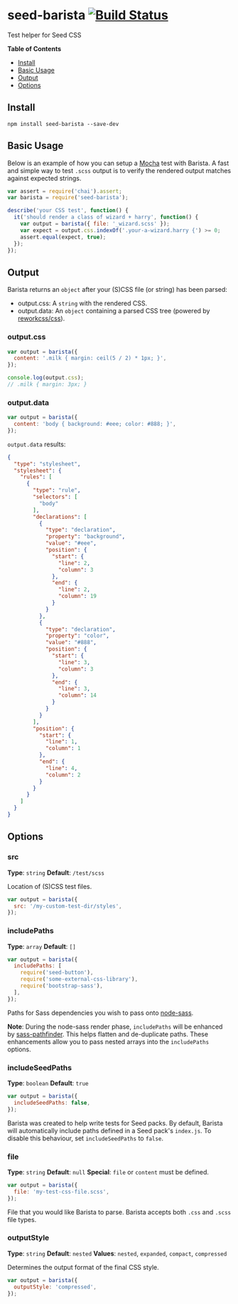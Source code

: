# seed-barista [![Build Status](https://travis-ci.org/helpscout/seed-barista.svg?branch=master)](https://travis-ci.org/helpscout/seed-barista)

Test helper for Seed CSS


**Table of Contents**

- [Install](#install)
- [Basic Usage](#basic-usage)
- [Output](#output)
- [Options](#options)


## Install
```
npm install seed-barista --save-dev
```



## Basic Usage

Below is an example of how you can setup a [Mocha](https://mochajs.org/) test with Barista. A fast and simple way to test `.scss` output is to verify the rendered output matches against expected strings.

```javascript
var assert = require('chai').assert;
var barista = require('seed-barista');

describe('your CSS test', function() {
  it('should render a class of wizard + harry', function() {
    var output = barista({ file: '_wizard.scss' });
    var expect = output.css.indexOf('.your-a-wizard.harry {') >= 0;
    assert.equal(expect, true);
  });
});
```



## Output

Barista returns an `object` after your (S)CSS file (or string) has been parsed:

* output.css: A `string` with the rendered CSS.
* output.data: An `object` containing a parsed CSS tree (powered by [reworkcss/css](https://github.com/reworkcss/css)).

### output.css
```js
var output = barista({
  content: '.milk { margin: ceil(5 / 2) * 1px; }',
});

console.log(output.css);
// .milk { margin: 3px; }
```

### output.data
```js
var output = barista({
  content: 'body { background: #eee; color: #888; }',
});
```

`output.data` results:
```json
{
  "type": "stylesheet",
  "stylesheet": {
    "rules": [
      {
        "type": "rule",
        "selectors": [
          "body"
        ],
        "declarations": [
          {
            "type": "declaration",
            "property": "background",
            "value": "#eee",
            "position": {
              "start": {
                "line": 2,
                "column": 3
              },
              "end": {
                "line": 2,
                "column": 19
              }
            }
          },
          {
            "type": "declaration",
            "property": "color",
            "value": "#888",
            "position": {
              "start": {
                "line": 3,
                "column": 3
              },
              "end": {
                "line": 3,
                "column": 14
              }
            }
          }
        ],
        "position": {
          "start": {
            "line": 1,
            "column": 1
          },
          "end": {
            "line": 4,
            "column": 2
          }
        }
      }
    ]
  }
}
```



## Options

### src
**Type**: `string`
**Default**: `/test/scss`

Location of (S)CSS test files.

```js
var output = barista({
  src: '/my-custom-test-dir/styles',
});
```


### includePaths
**Type**: `array`
**Default**: `[]`

```js
var output = barista({
  includePaths: [
    require('seed-button'),
    require('some-external-css-library'),
    require('bootstrap-sass'),
  ],
});
```

Paths for Sass dependencies you wish to pass onto [node-sass](https://github.com/sass/node-sass#includepaths).

**Note**: During the node-sass render phase, `includePaths` will be enhanced by [sass-pathfinder](https://github.com/itsjonq/sass-pathfinder). This helps flatten and de-duplicate paths. These enhancements allow you to pass nested arrays into the `includePaths` options.


### includeSeedPaths
**Type**: `boolean`
**Default**: `true`

```js
var output = barista({
  includeSeedPaths: false,
});
```

Barista was created to help write tests for Seed packs. By default, Barista will automatically include paths defined in a Seed pack's `index.js`. To disable this behaviour, set `includeSeedPaths` to `false`.


### file
**Type**: `string`
**Default**: `null`
**Special**: `file` or `content` must be defined.

```js
var output = barista({
  file: 'my-test-css-file.scss',
});
```

File that you would like Barista to parse. Barista accepts both `.css` and `.scss` file types.


### outputStyle
**Type**: `string`
**Default**: `nested`
**Values**: `nested`, `expanded`, `compact`, `compressed`

Determines the output format of the final CSS style.

```js
var output = barista({
  outputStyle: 'compressed',
});
```
